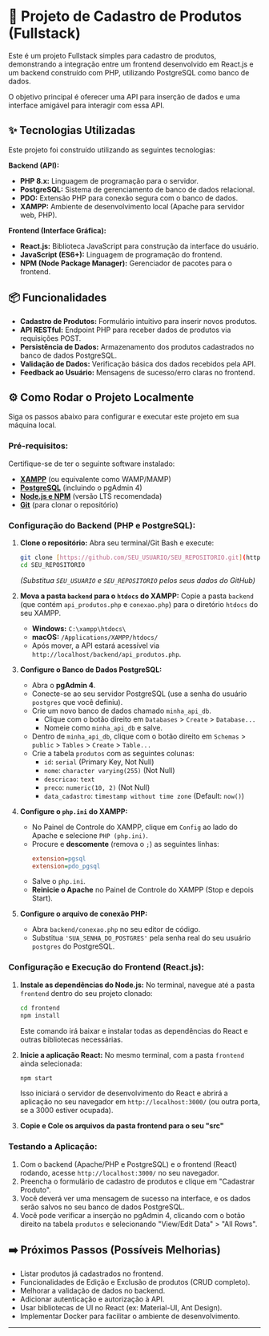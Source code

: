 # 🚀 Projeto de Cadastro de Produtos (Fullstack)

Este é um projeto Fullstack simples para cadastro de produtos, demonstrando a integração entre um frontend desenvolvido em React.js e um backend construído com PHP, utilizando PostgreSQL como banco de dados.

O objetivo principal é oferecer uma API para inserção de dados e uma interface amigável para interagir com essa API.

## ✨ Tecnologias Utilizadas

Este projeto foi construído utilizando as seguintes tecnologias:

**Backend (API):**
* **PHP 8.x:** Linguagem de programação para o servidor.
* **PostgreSQL:** Sistema de gerenciamento de banco de dados relacional.
* **PDO:** Extensão PHP para conexão segura com o banco de dados.
* **XAMPP:** Ambiente de desenvolvimento local (Apache para servidor web, PHP).

**Frontend (Interface Gráfica):**
* **React.js:** Biblioteca JavaScript para construção da interface do usuário.
* **JavaScript (ES6+):** Linguagem de programação do frontend.
* **NPM (Node Package Manager):** Gerenciador de pacotes para o frontend.

## 📦 Funcionalidades

* **Cadastro de Produtos:** Formulário intuitivo para inserir novos produtos.
* **API RESTful:** Endpoint PHP para receber dados de produtos via requisições POST.
* **Persistência de Dados:** Armazenamento dos produtos cadastrados no banco de dados PostgreSQL.
* **Validação de Dados:** Verificação básica dos dados recebidos pela API.
* **Feedback ao Usuário:** Mensagens de sucesso/erro claras no frontend.

## ⚙️ Como Rodar o Projeto Localmente

Siga os passos abaixo para configurar e executar este projeto em sua máquina local.

### **Pré-requisitos:**

Certifique-se de ter o seguinte software instalado:

* [**XAMPP**](https://www.apachefriends.org/index.html) (ou equivalente como WAMP/MAMP)
* [**PostgreSQL**](https://www.postgresql.org/download/) (incluindo o pgAdmin 4)
* [**Node.js e NPM**](https://nodejs.org/) (versão LTS recomendada)
* [**Git**](https://git-scm.com/downloads) (para clonar o repositório)

### **Configuração do Backend (PHP e PostgreSQL):**

1.  **Clone o repositório:**
    Abra seu terminal/Git Bash e execute:
    ```bash
    git clone [https://github.com/SEU_USUARIO/SEU_REPOSITORIO.git](https://github.com/SEU_USUARIO/SEU_REPOSITORIO.git)
    cd SEU_REPOSITORIO
    ```
    *(Substitua `SEU_USUARIO` e `SEU_REPOSITORIO` pelos seus dados do GitHub)*

2.  **Mova a pasta `backend` para o `htdocs` do XAMPP:**
    Copie a pasta `backend` (que contém `api_produtos.php` e `conexao.php`) para o diretório `htdocs` do seu XAMPP.
    * **Windows:** `C:\xampp\htdocs\`
    * **macOS:** `/Applications/XAMPP/htdocs/`
    * Após mover, a API estará acessível via `http://localhost/backend/api_produtos.php`.

3.  **Configure o Banco de Dados PostgreSQL:**
    * Abra o **pgAdmin 4**.
    * Conecte-se ao seu servidor PostgreSQL (use a senha do usuário `postgres` que você definiu).
    * Crie um novo banco de dados chamado `minha_api_db`.
        * Clique com o botão direito em `Databases` > `Create` > `Database...`
        * Nomeie como `minha_api_db` e salve.
    * Dentro de `minha_api_db`, clique com o botão direito em `Schemas` > `public` > `Tables` > `Create` > `Table...`
    * Crie a tabela `produtos` com as seguintes colunas:
        * `id`: `serial` (Primary Key, Not Null)
        * `nome`: `character varying(255)` (Not Null)
        * `descricao`: `text`
        * `preco`: `numeric(10, 2)` (Not Null)
        * `data_cadastro`: `timestamp without time zone` (Default: `now()`)

4.  **Configure o `php.ini` do XAMPP:**
    * No Painel de Controle do XAMPP, clique em `Config` ao lado do Apache e selecione `PHP (php.ini)`.
    * Procure e **descomente** (remova o `;`) as seguintes linhas:
        ```ini
        extension=pgsql
        extension=pdo_pgsql
        ```
    * Salve o `php.ini`.
    * **Reinicie o Apache** no Painel de Controle do XAMPP (Stop e depois Start).

5.  **Configure o arquivo de conexão PHP:**
    * Abra `backend/conexao.php` no seu editor de código.
    * Substitua `'SUA_SENHA_DO_POSTGRES'` pela senha real do seu usuário `postgres` do PostgreSQL.

### **Configuração e Execução do Frontend (React.js):**

1.  **Instale as dependências do Node.js:**
    No terminal, navegue até a pasta `frontend` dentro do seu projeto clonado:
    ```bash
    cd frontend
    npm install
    ```
    Este comando irá baixar e instalar todas as dependências do React e outras bibliotecas necessárias.

2.  **Inicie a aplicação React:**
    No mesmo terminal, com a pasta `frontend` ainda selecionada:
    ```bash
    npm start
    ```
    Isso iniciará o servidor de desenvolvimento do React e abrirá a aplicação no seu navegador em `http://localhost:3000/` (ou outra porta, se a 3000 estiver ocupada).

3. **Copie e Cole os arquivos da pasta frontend para o seu "src"**

### **Testando a Aplicação:**

1.  Com o backend (Apache/PHP e PostgreSQL) e o frontend (React) rodando, acesse `http://localhost:3000/` no seu navegador.
2.  Preencha o formulário de cadastro de produtos e clique em "Cadastrar Produto".
3.  Você deverá ver uma mensagem de sucesso na interface, e os dados serão salvos no seu banco de dados PostgreSQL.
4.  Você pode verificar a inserção no pgAdmin 4, clicando com o botão direito na tabela `produtos` e selecionando "View/Edit Data" > "All Rows".

## ➡️ Próximos Passos (Possíveis Melhorias)

* Listar produtos já cadastrados no frontend.
* Funcionalidades de Edição e Exclusão de produtos (CRUD completo).
* Melhorar a validação de dados no backend.
* Adicionar autenticação e autorização à API.
* Usar bibliotecas de UI no React (ex: Material-UI, Ant Design).
* Implementar Docker para facilitar o ambiente de desenvolvimento.

---